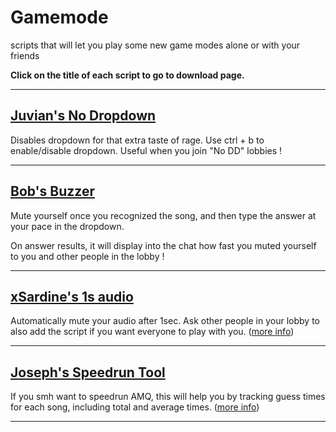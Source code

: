 # **Gamemode**

scripts that will let you play some new game modes alone or with your friends

**Click on the title of each script to go to download page.**

---

## [Juvian's No Dropdown](https://github.com/amq-script-project/AMQ-Scripts/raw/master/gameplay/amqNoDropdown.user.js)

Disables dropdown for that extra taste of rage. Use ctrl + b to enable/disable dropdown. Useful when you join "No DD" lobbies !

---

## [Bob's Buzzer](https://files.catbox.moe/lipeqk.js)

Mute yourself once you recognized the song, and then type the answer at your pace in the dropdown.

On answer results, it will display into the chat how fast you muted yourself to you and other people in the lobby !

---

## [xSardine's 1s audio](https://github.com/xSardine/AMQ-Stuff/raw/main/1SecondAudio/1Second_Audio.user.js)

Automatically mute your audio after 1sec. Ask other people in your lobby to also add the script if you want everyone to play with you.
([more info](https://github.com/xSardine/AMQ-Stuff/blob/main/1SecondAudio/README.md#1-second-audio))

---

## [Joseph's Speedrun Tool](https://github.com/TheJoseph98/AMQ-Scripts/raw/master/amqSpeedrun.user.js)

If you smh want to speedrun AMQ, this will help you by tracking guess times for each song, including total and average times. ([more info](https://github.com/TheJoseph98/AMQ-Scripts#speedrun-amqspeedrunuserjs))

---
